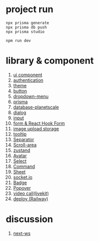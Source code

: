 # project run

```shell
npx prisma generate
npx prisma db push
npx prisma studio

npm run dev

```

# library & component

1. [ui component](https://ui.shadcn.com/)
2. [authentication](https://clerk.com/)
3. [theme](https://ui.shadcn.com/docs/dark-mode/next)
4. [button](https://ui.shadcn.com/docs/components/button)
5. [dropdown-menu](https://ui.shadcn.com/docs/components/dropdown-menu)
6. [prisma](https://www.prisma.io/docs/getting-started/quickstart)
7. [database-planetscale](https://planetscale.com/)
8. [dialog](https://ui.shadcn.com/docs/components/dialog)
9. [input](https://ui.shadcn.com/docs/components/input)
10. [form & React Hook Form](https://ui.shadcn.com/docs/components/form)
11. [image upload storage](https://uploadthing.com/)
12. [tooltip](https://ui.shadcn.com/docs/components/tooltip)
13. [Separator](https://ui.shadcn.com/docs/components/separator)
14. [Scroll-area](https://ui.shadcn.com/docs/components/scroll-area)
15. [zustand](https://zustand-demo.pmnd.rs/)
16. [Avatar](https://ui.shadcn.com/docs/components/avatar)
17. [Select](https://ui.shadcn.com/docs/components/select)
18. [Command](https://ui.shadcn.com/docs/components/command)
19. [Sheet](https://ui.shadcn.com/docs/components/sheet)
20. [socket.io](https://socket.io/)
21. [Badge](https://ui.shadcn.com/docs/components/badge)
22. [Popover](https://ui.shadcn.com/docs/components/popover)
23. [video call(livekit)](https://livekit.io/)
24. [deploy (Railway)](https://railway.app/)

# discussion
1. [next-ws](https://github.com/apteryxxyz/next-ws)
